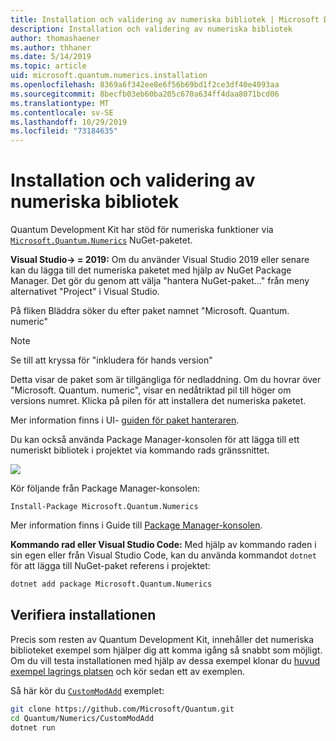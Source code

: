```yaml
---
title: Installation och validering av numeriska bibliotek | Microsoft Docs
description: Installation och validering av numeriska bibliotek
author: thomashaener
ms.author: thhaner
ms.date: 5/14/2019
ms.topic: article
uid: microsoft.quantum.numerics.installation
ms.openlocfilehash: 8369a6f342ee8e6f56b69bd1f2ce3df40e4093aa
ms.sourcegitcommit: 8becfb03eb60ba205c670a634ff4daa8071bcd06
ms.translationtype: MT
ms.contentlocale: sv-SE
ms.lasthandoff: 10/29/2019
ms.locfileid: "73184635"
---
```

# <a name="numerics-library-installation-and-validation"></a>Installation och validering av numeriska bibliotek

Quantum Development Kit har stöd för numeriska funktioner via [`Microsoft.Quantum.Numerics`](https://www.nuget.org/packages/Microsoft.Quantum.Numerics) NuGet-paketet.

**Visual Studio-> = 2019:** Om du använder Visual Studio 2019 eller senare kan du lägga till det numeriska paketet med hjälp av NuGet Package Manager.
Det gör du genom att välja "hantera NuGet-paket..." från meny alternativet "Project" i Visual Studio.

På fliken Bläddra söker du efter paket namnet "Microsoft. Quantum. numeric"

> [!NOTE]
> Se till att kryssa för "inkludera för hands version"

Detta visar de paket som är tillgängliga för nedladdning.
Om du hovrar över "Microsoft. Quantum. numeric", visar en nedåtriktad pil till höger om versions numret.
Klicka på pilen för att installera det numeriska paketet.

Mer information finns i UI- [guiden för paket hanteraren](https://docs.microsoft.com/nuget/tools/package-manager-ui).

Du kan också använda Package Manager-konsolen för att lägga till ett numeriskt bibliotek i projektet via kommando rads gränssnittet.

![](~/media/vs2017-nuget-console-menu.png)

Kör följande från Package Manager-konsolen:

```
Install-Package Microsoft.Quantum.Numerics
```

Mer information finns i Guide till [Package Manager-konsolen](https://docs.microsoft.com/nuget/tools/package-manager-console).

**Kommando rad eller Visual Studio Code:** Med hjälp av kommando raden i sin egen eller från Visual Studio Code, kan du använda kommandot `dotnet` för att lägga till NuGet-paket referens i projektet:

```bash
dotnet add package Microsoft.Quantum.Numerics
```


## <a name="verifying-your-installation"></a>Verifiera installationen

Precis som resten av Quantum Development Kit, innehåller det numeriska biblioteket exempel som hjälper dig att komma igång så snabbt som möjligt.
Om du vill testa installationen med hjälp av dessa exempel klonar du [huvud exempel lagrings platsen](https://github.com/Microsoft/Quantum) och kör sedan ett av exemplen.

Så här kör du [`CustomModAdd`](https://github.com/microsoft/Quantum/tree/master/Numerics/CustomModAdd) exemplet:

```bash
git clone https://github.com/Microsoft/Quantum.git
cd Quantum/Numerics/CustomModAdd
dotnet run
```